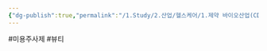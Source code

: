 ```yaml
---
{"dg-publish":true,"permalink":"/1.Study/2.산업/헬스케어/1.제약 바이오산업(CDMO 등)/info_제약 바이오/미용 주사제/","created":"2024-11-20T21:02:29.714+09:00","updated":"2025-06-26T17:17:29.494+09:00"}
---
```


#미용주사제 #뷰티 